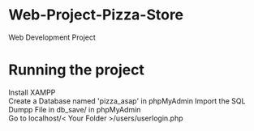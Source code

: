 # Web-Project-Pizza-Store
Web Development Project 

# Running the project 
Install XAMPP    
Create a Database named 'pizza_asap' in phpMyAdmin
Import the SQL Dumpp File in db_save/ in phpMyAdmin  
Go to localhost/< Your Folder >/users/userlogin.php  
